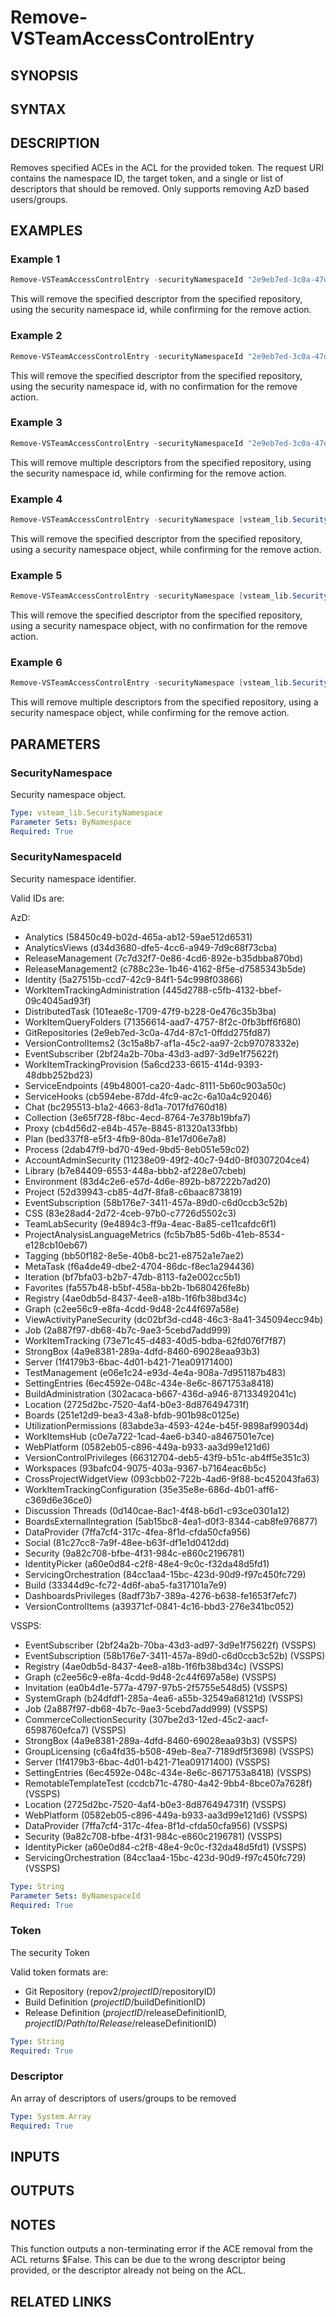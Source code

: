 <!-- #include "./common/header.md" -->

# Remove-VSTeamAccessControlEntry

## SYNOPSIS

<!-- #include "./synopsis/Remove-VSTeamAccessControlEntry.md" -->

## SYNTAX

## DESCRIPTION

Removes specified ACEs in the ACL for the provided token. The request URI contains the namespace ID, the target token, and a single or list of descriptors that should be removed. Only supports removing AzD based users/groups.

## EXAMPLES

### Example 1

```powershell
Remove-VSTeamAccessControlEntry -securityNamespaceId "2e9eb7ed-3c0a-47d4-87c1-0ffdd275fd87" -token "repov2/$projectid/$repoid" -descriptor @("vssgp.Uy0xLTktMTU1MTM3NDI0NS0xMzk4ODc2NjMwLTEwMTQ0ODQ4MTMtMzE5MDA4NTI4Ny0xNDU4NTkwODY1LTEtMzE1MjE3NTkwMy03NjE1NjY3OTMtMjgwMTUwMjI2Ny0zMjU5Mjg5MTIy")
```

This will remove the specified descriptor from the specified repository, using the security namespace id, while confirming for the remove action.

### Example 2

```powershell
Remove-VSTeamAccessControlEntry -securityNamespaceId "2e9eb7ed-3c0a-47d4-87c1-0ffdd275fd87" -token "repov2/$projectid/$repoid" -descriptor @("vssgp.Uy0xLTktMTU1MTM3NDI0NS0xMzk4ODc2NjMwLTEwMTQ0ODQ4MTMtMzE5MDA4NTI4Ny0xNDU4NTkwODY1LTEtMzE1MjE3NTkwMy03NjE1NjY3OTMtMjgwMTUwMjI2Ny0zMjU5Mjg5MTIy") -force
```

This will remove the specified descriptor from the specified repository, using the security namespace id, with no confirmation for the remove action.

### Example 3

```powershell
Remove-VSTeamAccessControlEntry -securityNamespaceId "2e9eb7ed-3c0a-47d4-87c1-0ffdd275fd87" -token "repov2/$projectid/$repoid" -descriptor @("descriptor1","descriptor2")
```

This will remove multiple descriptors from the specified repository, using the security namespace id, while confirming for the remove action.

### Example 4

```powershell
Remove-VSTeamAccessControlEntry -securityNamespace [vsteam_lib.SecurityNamespace]$securityNamespace -token "repov2/$projectid/$repoid" -descriptor @("vssgp.Uy0xLTktMTU1MTM3NDI0NS0xMzk4ODc2NjMwLTEwMTQ0ODQ4MTMtMzE5MDA4NTI4Ny0xNDU4NTkwODY1LTEtMzE1MjE3NTkwMy03NjE1NjY3OTMtMjgwMTUwMjI2Ny0zMjU5Mjg5MTIy")
```

This will remove the specified descriptor from the specified repository, using a security namespace object, while confirming for the remove action.

### Example 5

```powershell
Remove-VSTeamAccessControlEntry -securityNamespace [vsteam_lib.SecurityNamespace]$securityNamespace -token "repov2/$projectid/$repoid" -descriptor @("vssgp.Uy0xLTktMTU1MTM3NDI0NS0xMzk4ODc2NjMwLTEwMTQ0ODQ4MTMtMzE5MDA4NTI4Ny0xNDU4NTkwODY1LTEtMzE1MjE3NTkwMy03NjE1NjY3OTMtMjgwMTUwMjI2Ny0zMjU5Mjg5MTIy") -force
```

This will remove the specified descriptor from the specified repository, using a security namespace object, with no confirmation for the remove action.

### Example 6

```powershell
Remove-VSTeamAccessControlEntry -securityNamespace [vsteam_lib.SecurityNamespace]$securityNamespace -token "repov2/$projectid/$repoid" -descriptor @("descriptor1","descriptor2")
```

This will remove multiple descriptors from the specified repository, using a security namespace object, while confirming for the remove action.

## PARAMETERS

### SecurityNamespace

Security namespace object.

```yaml
Type: vsteam_lib.SecurityNamespace
Parameter Sets: ByNamespace
Required: True
```

### SecurityNamespaceId

Security namespace identifier.

Valid IDs are:

AzD:

- Analytics (58450c49-b02d-465a-ab12-59ae512d6531)
- AnalyticsViews (d34d3680-dfe5-4cc6-a949-7d9c68f73cba)
- ReleaseManagement (7c7d32f7-0e86-4cd6-892e-b35dbba870bd)
- ReleaseManagement2 (c788c23e-1b46-4162-8f5e-d7585343b5de)
- Identity (5a27515b-ccd7-42c9-84f1-54c998f03866)
- WorkItemTrackingAdministration (445d2788-c5fb-4132-bbef-09c4045ad93f)
- DistributedTask (101eae8c-1709-47f9-b228-0e476c35b3ba)
- WorkItemQueryFolders (71356614-aad7-4757-8f2c-0fb3bff6f680)
- GitRepositories (2e9eb7ed-3c0a-47d4-87c1-0ffdd275fd87)
- VersionControlItems2 (3c15a8b7-af1a-45c2-aa97-2cb97078332e)
- EventSubscriber (2bf24a2b-70ba-43d3-ad97-3d9e1f75622f)
- WorkItemTrackingProvision (5a6cd233-6615-414d-9393-48dbb252bd23)
- ServiceEndpoints (49b48001-ca20-4adc-8111-5b60c903a50c)
- ServiceHooks (cb594ebe-87dd-4fc9-ac2c-6a10a4c92046)
- Chat (bc295513-b1a2-4663-8d1a-7017fd760d18)
- Collection (3e65f728-f8bc-4ecd-8764-7e378b19bfa7)
- Proxy (cb4d56d2-e84b-457e-8845-81320a133fbb)
- Plan (bed337f8-e5f3-4fb9-80da-81e17d06e7a8)
- Process (2dab47f9-bd70-49ed-9bd5-8eb051e59c02)
- AccountAdminSecurity (11238e09-49f2-40c7-94d0-8f0307204ce4)
- Library (b7e84409-6553-448a-bbb2-af228e07cbeb)
- Environment (83d4c2e6-e57d-4d6e-892b-b87222b7ad20)
- Project (52d39943-cb85-4d7f-8fa8-c6baac873819)
- EventSubscription (58b176e7-3411-457a-89d0-c6d0ccb3c52b)
- CSS (83e28ad4-2d72-4ceb-97b0-c7726d5502c3)
- TeamLabSecurity (9e4894c3-ff9a-4eac-8a85-ce11cafdc6f1)
- ProjectAnalysisLanguageMetrics (fc5b7b85-5d6b-41eb-8534-e128cb10eb67)
- Tagging (bb50f182-8e5e-40b8-bc21-e8752a1e7ae2)
- MetaTask (f6a4de49-dbe2-4704-86dc-f8ec1a294436)
- Iteration (bf7bfa03-b2b7-47db-8113-fa2e002cc5b1)
- Favorites (fa557b48-b5bf-458a-bb2b-1b680426fe8b)
- Registry (4ae0db5d-8437-4ee8-a18b-1f6fb38bd34c)
- Graph (c2ee56c9-e8fa-4cdd-9d48-2c44f697a58e)
- ViewActivityPaneSecurity (dc02bf3d-cd48-46c3-8a41-345094ecc94b)
- Job (2a887f97-db68-4b7c-9ae3-5cebd7add999)
- WorkItemTracking (73e71c45-d483-40d5-bdba-62fd076f7f87)
- StrongBox (4a9e8381-289a-4dfd-8460-69028eaa93b3)
- Server (1f4179b3-6bac-4d01-b421-71ea09171400)
- TestManagement  (e06e1c24-e93d-4e4a-908a-7d951187b483)
- SettingEntries (6ec4592e-048c-434e-8e6c-8671753a8418)
- BuildAdministration (302acaca-b667-436d-a946-87133492041c)
- Location (2725d2bc-7520-4af4-b0e3-8d876494731f)
- Boards (251e12d9-bea3-43a8-bfdb-901b98c0125e)
- UtilizationPermissions (83abde3a-4593-424e-b45f-9898af99034d)
- WorkItemsHub (c0e7a722-1cad-4ae6-b340-a8467501e7ce)
- WebPlatform (0582eb05-c896-449a-b933-aa3d99e121d6)
- VersionControlPrivileges (66312704-deb5-43f9-b51c-ab4ff5e351c3)
- Workspaces (93bafc04-9075-403a-9367-b7164eac6b5c)
- CrossProjectWidgetView (093cbb02-722b-4ad6-9f88-bc452043fa63)
- WorkItemTrackingConfiguration (35e35e8e-686d-4b01-aff6-c369d6e36ce0)
- Discussion Threads (0d140cae-8ac1-4f48-b6d1-c93ce0301a12)
- BoardsExternalIntegration (5ab15bc8-4ea1-d0f3-8344-cab8fe976877)
- DataProvider (7ffa7cf4-317c-4fea-8f1d-cfda50cfa956)
- Social (81c27cc8-7a9f-48ee-b63f-df1e1d0412dd)
- Security (9a82c708-bfbe-4f31-984c-e860c2196781)
- IdentityPicker (a60e0d84-c2f8-48e4-9c0c-f32da48d5fd1)
- ServicingOrchestration (84cc1aa4-15bc-423d-90d9-f97c450fc729)
- Build (33344d9c-fc72-4d6f-aba5-fa317101a7e9)
- DashboardsPrivileges (8adf73b7-389a-4276-b638-fe1653f7efc7)
- VersionControlItems (a39371cf-0841-4c16-bbd3-276e341bc052)

VSSPS:

- EventSubscriber (2bf24a2b-70ba-43d3-ad97-3d9e1f75622f) (VSSPS)
- EventSubscription (58b176e7-3411-457a-89d0-c6d0ccb3c52b) (VSSPS)
- Registry (4ae0db5d-8437-4ee8-a18b-1f6fb38bd34c) (VSSPS)
- Graph (c2ee56c9-e8fa-4cdd-9d48-2c44f697a58e) (VSSPS)
- Invitation (ea0b4d1e-577a-4797-97b5-2f5755e548d5) (VSSPS)
- SystemGraph (b24dfdf1-285a-4ea6-a55b-32549a68121d) (VSSPS)
- Job (2a887f97-db68-4b7c-9ae3-5cebd7add999) (VSSPS)
- CommerceCollectionSecurity (307be2d3-12ed-45c2-aacf-6598760efca7) (VSSPS)
- StrongBox (4a9e8381-289a-4dfd-8460-69028eaa93b3) (VSSPS)
- GroupLicensing (c6a4fd35-b508-49eb-8ea7-7189df5f3698) (VSSPS)
- Server (1f4179b3-6bac-4d01-b421-71ea09171400) (VSSPS)
- SettingEntries (6ec4592e-048c-434e-8e6c-8671753a8418) (VSSPS)
- RemotableTemplateTest (ccdcb71c-4780-4a42-9bb4-8bce07a7628f) (VSSPS)
- Location (2725d2bc-7520-4af4-b0e3-8d876494731f) (VSSPS)
- WebPlatform (0582eb05-c896-449a-b933-aa3d99e121d6) (VSSPS)
- DataProvider (7ffa7cf4-317c-4fea-8f1d-cfda50cfa956) (VSSPS)
- Security (9a82c708-bfbe-4f31-984c-e860c2196781) (VSSPS)
- IdentityPicker (a60e0d84-c2f8-48e4-9c0c-f32da48d5fd1) (VSSPS)
- ServicingOrchestration (84cc1aa4-15bc-423d-90d9-f97c450fc729) (VSSPS)

```yaml
Type: String
Parameter Sets: ByNamespaceId
Required: True
```

### Token

The security Token

Valid token formats are:

- Git Repository (repov2/$projectID/$repositoryID)
- Build Definition ($projectID/$buildDefinitionID)
- Release Definition ($projectID/$releaseDefinitionID, $projectID/Path/to/Release/$releaseDefinitionID)

```yaml
Type: String
Required: True
```

### Descriptor

An array of descriptors of users/groups to be removed

```yaml
Type: System.Array
Required: True
```

<!-- #include "./params/forcegroup.md" -->

## INPUTS

## OUTPUTS

## NOTES

This function outputs a non-terminating error if the ACE removal from the ACL returns $False. This can be due to the wrong descriptor being provided, or the descriptor already not being on the ACL.

<!-- #include "./common/prerequisites.md" -->

## RELATED LINKS
